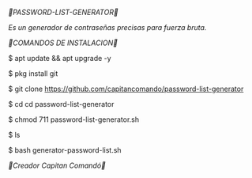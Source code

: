 *📱PASSWORD-LIST-GENERATOR📱*

*Es un generador de contraseñas precisas para fuerza bruta.*

*📱COMANDOS DE INSTALACION📱*

$ apt update && apt upgrade -y

$ pkg install git

$ git clone https://github.com/capitancomando/password-list-generator

$ cd cd password-list-generator

$ chmod 711 password-list-generator.sh

$ ls

$ bash generator-password-list.sh

*📱Creador Capitan Comandó📱*
